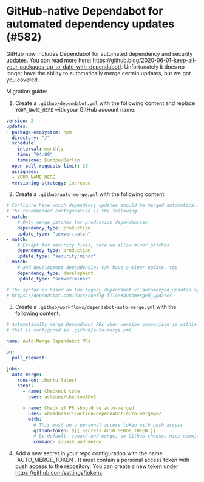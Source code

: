 # GitHub-native Dependabot for automated dependency updates (#582)

GitHub now includes Dependabot for automated dependency and security updates. You can read more here: https://github.blog/2020-06-01-keep-all-your-packages-up-to-date-with-dependabot/. Unfortunately it does no longer have the ability to automatically merge certain updates, but we got you covered.

Migration guide:

1. Create a `.github/dependabot.yml` with the following content and replace `YOUR_NAME_HERE` with your GitHub account name:
```yml
version: 2
updates:
- package-ecosystem: npm
  directory: "/"
  schedule:
    interval: monthly
    time: "04:00"
    timezone: Europe/Berlin
  open-pull-requests-limit: 20
  assignees:
  - YOUR_NAME_HERE
  versioning-strategy: increase
```

2. Create a `.github/auto-merge.yml` with the following content:
```yml
# Configure here which dependency updates should be merged automatically.
# The recommended configuration is the following:
- match:
    # Only merge patches for production dependencies
    dependency_type: production
    update_type: "semver:patch"
- match:
    # Except for security fixes, here we allow minor patches
    dependency_type: production
    update_type: "security:minor"
- match:
    # and development dependencies can have a minor update, too
    dependency_type: development
    update_type: "semver:minor"

# The syntax is based on the legacy dependabot v1 automerged_updates syntax, see:
# https://dependabot.com/docs/config-file/#automerged_updates
```

3. Create a `.github/workflows/dependabot-auto-merge.yml` with the following content:
```yml
# Automatically merge Dependabot PRs when version comparison is within the range
# that is configured in .github/auto-merge.yml

name: Auto-Merge Dependabot PRs

on:
  pull_request:

jobs:
  auto-merge:
    runs-on: ubuntu-latest
    steps:
      - name: Checkout code
        uses: actions/checkout@v2

      - name: Check if PR should be auto-merged
        uses: ahmadnassri/action-dependabot-auto-merge@v2
        with:
          # This must be a personal access token with push access
          github-token: ${{ secrets.AUTO_MERGE_TOKEN }}
          # By default, squash and merge, so Github chooses nice commit messages
          command: squash and merge
```

4. Add a new secret in your repo configuration with the name \`AUTO_MERGE_TOKEN\`. It must contain a personal access token with push access to the repository. You can create a new token under https://github.com/settings/tokens.
